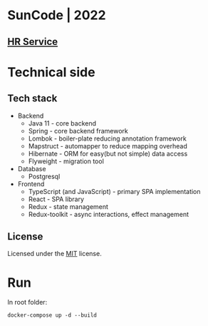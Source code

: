 # SunCode | 2022

## [HR Service](http://google.com/)

# Technical side

## Tech stack

- Backend
    - Java 11 - core backend
    - Spring - core backend framework
    - Lombok - boiler-plate reducing annotation framework
    - Mapstruct - automapper to reduce mapping overhead
    - Hibernate - ORM for easy(but not simple) data access
    - Flyweight - migration tool
- Database
    - Postgresql
- Frontend
  - TypeScript (and JavaScript) - primary SPA implementation
  - React - SPA library
  - Redux - state management
  - Redux-toolkit - async interactions, effect management

## License

Licensed under the [MIT](LICENSE.txt) license.

# Run

In root folder:

`docker-compose up -d --build`